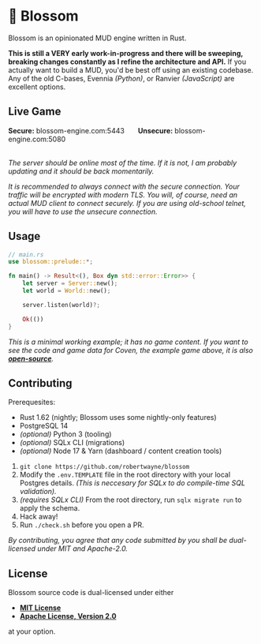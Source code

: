 # 🌸 Blossom

Blossom is an opinionated MUD engine written in Rust.

**This is still a VERY early work-in-progress and there will be sweeping,
breaking changes constantly as I refine the architecture and API.** If you
actually want to build a MUD, you'd be best off using an existing codebase. Any
of the old C-bases, Evennia *(Python)*, or Ranvier *(JavaScript)* are excellent
options.

## Live Game

<!-- markdownlint-disable -->
<div>
  <strong>Secure:</strong> blossom-engine.com:5443
    &nbsp;&nbsp;&nbsp;&nbsp;&nbsp;
  <strong>Unsecure:</strong> blossom-engine.com:5080
</div>

<br>
<!-- markdownlint-enable -->

*The server should be online most of the time. If it is not, I am probably
updating and it should be back momentarily.*

*It is recommended to always connect with the secure connection. Your traffic
will be encrypted with modern TLS. You will, of course, need an actual MUD
client to connect securely. If you are using old-school telnet, you will have to
use the unsecure connection.*

## Usage

```rs
// main.rs
use blossom::prelude::*;

fn main() -> Result<(), Box dyn std::error::Error>> {
    let server = Server::new();
    let world = World::new();

    server.listen(world)?;

    Ok(())
}
```

*This is a minimal working example; it has no game content. If you want to see
the code and game data for Coven, the example game above, it is also
**[open-source](https://github.com/robertwayne/coven)**.*

## Contributing

Prerequesites:

- Rust 1.62 (nightly; Blossom uses some nightly-only features)
- PostgreSQL 14
- *(optional)* Python 3 (tooling)
- *(optional)* SQLx CLI (migrations)
- *(optional)* Node 17 & Yarn (dashboard / content creation tools)

1. `git clone https://github.com/robertwayne/blossom`
2. Modify the `.env.TEMPLATE` file in the root directory with your local
   Postgres details. *(This is neccesary for SQLx to do compile-time SQL
   validation).*
3. *(requires SQLx CLI)* From the root directory, run `sqlx migrate run` to
   apply the schema.
4. Hack away!
5. Run `./check.sh` before you open a PR.

*By contributing, you agree that any code submitted by you shall be
dual-licensed under MIT and Apache-2.0.*

## License

Blossom source code is dual-licensed under either

- **[MIT License](/docs/LICENSE-MIT)**
- **[Apache License, Version 2.0](/docs/LICENSE-APACHE)**

at your option.
